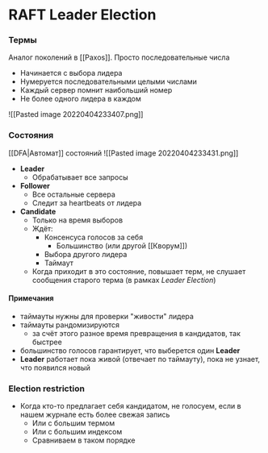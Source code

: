 # RAFT Leader Election

### Термы
Аналог поколений в [[Paxos]]. Просто последовательные числа

* Начинается с выбора лидера
* Нумеруется последовательными целыми числами
* Каждый сервер помнит наибольший номер
* Не более одного лидера в каждом

![[Pasted image 20220404233407.png]]

### Состояния

[[DFA|Автомат]] состояний
![[Pasted image 20220404233431.png]]

* **Leader**
	* Обрабатывает все запросы
* **Follower** 
	* Все остальные сервера
	* Следит за heartbeats от лидера
* **Candidate**
	* Только на время выборов
	* Ждёт:
		* Консенсуса голосов за себя
			* Большинство (или другой [[Кворум]])
		* Выбора другого лидера
		* Таймаут
	* Когда приходит в это состояние, повышает терм, не слушает сообщения старого терма (в рамках *Leader Election*)

#### Примечания
* таймауты нужны для проверки "живости" лидера
* таймауты рандомизируются
	* за счёт этого разное время превращения в кандидатов, так быстрее
* большинство голосов гарантирует, что выберется один **Leader**
* **Leader** работает пока живой (отвечает по таймауту), пока не узнает, что появился новый

### Election restriction
* Когда кто-то предлагает себя кандидатом, не голосуем, если в нашем журнале есть более свежая запись
	* Или с большим термом
	* Или с большим индексом
	* Сравниваем в таком порядке
